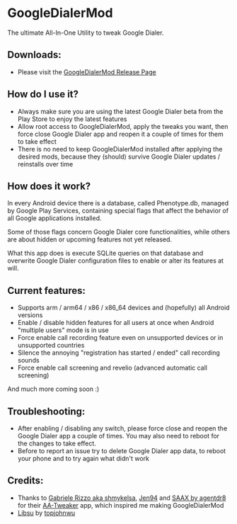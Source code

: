 # GoogleDialerMod
The ultimate All-In-One Utility to tweak Google Dialer.


## Downloads:
 - Please visit the [GoogleDialerMod Release Page](https://github.com/jacopotediosi/GoogleDialerMod/releases)


## How do I use it?
- Always make sure you are using the latest Google Dialer beta from the Play Store to enjoy the latest features
- Allow root access to GoogleDialerMod, apply the tweaks you want, then force close Google Dialer app and reopen it a couple of times for them to take effect
- There is no need to keep GoogleDialerMod installed after applying the desired mods, because they (should) survive Google Dialer updates / reinstalls over time


## How does it work?
In every Android device there is a database, called Phenotype.db, managed by Google Play Services, containing special flags that affect the behavior of all Google applications installed.

Some of those flags concern Google Dialer core functionalities, while others are about hidden or upcoming features not yet released.

What this app does is execute SQLite queries on that database and overwrite Google Dialer configuration files to enable or alter its features at will.


## Current features:
- Supports arm / arm64 / x86 / x86_64 devices and (hopefully) all Android versions
- Enable / disable hidden features for all users at once when Android "multiple users" mode is in use
- Force enable call recording feature even on unsupported devices or in unsupported countries
- Silence the annoying "registration has started / ended" call recording sounds
- Force enable call screening and revelio (advanced automatic call screening)

And much more coming soon :)


## Troubleshooting:
- After enabling / disabling any switch, please force close and reopen the Google Dialer app a couple of times. You may also need to reboot for the changes to take effect.
- Before to report an issue try to delete Google Dialer app data, to reboot your phone and to try again what didn't work


## Credits:
- Thanks to [Gabriele Rizzo aka shmykelsa](https://github.com/shmykelsa), [Jen94](https://github.com/jen94) and [SAAX by agentdr8](https://gitlab.com/agentdr8/saax) for their [AA-Tweaker](https://github.com/shmykelsa/AA-Tweaker) app, which inspired me making GoogleDialerMod
- [Libsu](https://github.com/topjohnwu/libsu) by [topjohnwu](https://github.com/topjohnwu)
